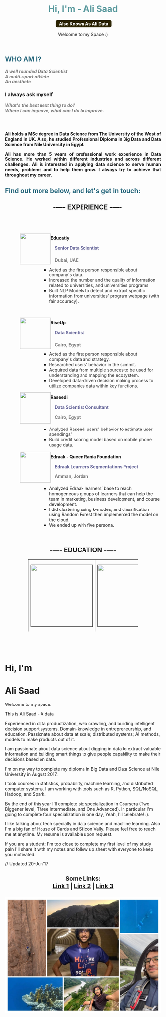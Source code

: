 <h1 style="color: #5e9ca0; text-align: center;">Hi, I'm - Ali Saad</h1>
<p style="text-align: center;">&nbsp;<span style="background-color: #2b2301; color: #fff; display: inline-block; padding: 3px 10px; font-weight: bold; border-radius: 5px;">Also Known As Ali Data</span></p>
<p style="text-align: center;">Welcome to my Space :)</p>
<p>&nbsp;</p>
<div class="s-item-title">
<div class="s-component s-text">
<div>
<h2 style="color: #2e6c80;"><strong>WHO AM I?</strong></h2>
</div>
</div>
</div>
<div class="s-item-text">
<div class="s-component s-text">
<p class="s-component-content s-font-body" style="text-align: left;"><em><span style="color: #808080;"><strong>A well rounded Data Scientist</strong></span></em><br /><em><span style="color: #808080;"><strong>A multi-sport athlete</strong></span></em><br /><em><span style="color: #808080;"><strong>An aesthete</strong></span></em></p>
<h3 class="s-component-content s-font-body"><strong>I always ask myself</strong></h3>
<p class="s-component-content s-font-body"><em><span style="color: #808080;"><strong>What's the best next thing to do?<br /></strong><strong>Where I can improve, what can I do to improve.</strong></span></em></p>
<h3 class="s-component-content s-font-body">&nbsp;</h3>
<p style="text-align: justify;"><strong>Ali holds a MSc degree in Data Science from The University of the West of England in UK. Also, he studied Professional Diploma in Big Data and Data Science from Nile University in Egypt.</strong></p>
<p style="text-align: justify;"><strong>Ali has more than 5 years of professional work experience in Data Science. He worked within different industries and across different challenges. Ali is interested in applying data science to serve human needs, problems and to help them grow. I always try to achieve that throughout my career.</strong></p>
<h2 style="color: #2e6c80;">Find out more below, and let's get in touch:</h2>
<ol>
<li style="list-style-type: none;">
<div class="s-component s-text">
<div style="text-align: center;">
<h2><strong>&nbsp;-&mdash;- EXPERIENCE </strong><strong>-&mdash;-</strong></h2>
<h2>&nbsp;</h2>
</div>
</div>
<ol style="list-style: none; font-size: 14px; line-height: 32px; font-weight: bold;">
<li style="clear: both;"><img style="float: left;" src="https://media-exp1.licdn.com/dms/image/C4D0BAQFc_7Ujn-1Xeg/company-logo_100_100/0/1615213752737?e=1643241600&amp;v=beta&amp;t=C92CTwip9J5BMl3LAbBxMWhedA-yEc4Kdc1MO3nRnJA" alt="" width="100" height="100" /> Educatly<br />&nbsp; &nbsp; <span style="color: #666699;">Senior Data Scientist</span></li>
</ol>
</li>
</ol>
<p><strong>&nbsp; &nbsp; <span style="color: #808080;">Dubai, UAE</span></strong></p>
<ul>
<li style="list-style-type: none;">
<ul>
<li style="list-style-type: none;">
<ul>
<li style="list-style-type: none;">
<ul>
<li style="list-style-type: none;">
<ul>
<li style="list-style-type: none;">
<ul>
<li><span style="color: #333333;">Acted as the first person responsible about company's data.</span></li>
<li><span style="color: #333333;">Increased the number and the quality of information related to universities, and universities programs</span></li>
<li><span style="color: #333333;">Built NLP Models to detect and extract specific information from universities' program webpage (with fair accuracy).</span></li>
</ul>
</li>
</ul>
</li>
</ul>
</li>
</ul>
</li>
</ul>
</li>
</ul>
<ol>
<li style="list-style-type: none;">
<ol style="list-style: none; font-size: 14px; line-height: 32px; font-weight: bold;">
<li style="clear: both;">&nbsp;</li>
<li style="clear: both;"><img style="float: left;" src="https://media-exp1.licdn.com/dms/image/C560BAQFXjio8QUFHjw/company-logo_100_100/0/1519890778219?e=1643241600&amp;v=beta&amp;t=-x-LERIMnA1HlHSTT3rilKSLlCSYZWutmeDKmM8vBSw" alt="" width="100" height="100" /> RiseUp<br />&nbsp; &nbsp; <span style="color: #666699;">Data Scientist</span></li>
</ol>
</li>
</ol>
<p><strong>&nbsp; &nbsp; <span style="color: #808080;">Cairo, Egypt</span></strong></p>
<ul>
<li style="list-style-type: none;">
<ul>
<li style="list-style-type: none;">
<ul>
<li style="list-style-type: none;">
<ul>
<li style="list-style-type: none;">
<ul>
<li style="list-style-type: none;">
<ul>
<li><span style="color: #333333;">Acted as the first person responsible about company's data and strategy.</span></li>
<li><span style="color: #333333;">Researched users' behavior in the summit.<br /></span></li>
<li><span style="color: #333333;">Acquired data from multiple sources to be used for understanding and mapping the ecosystem.</span></li>
<li><span style="color: #333333;">Developed data-driven decision making process to utilize companies data within key functions.</span></li>
</ul>
</li>
</ul>
</li>
</ul>
</li>
</ul>
</li>
</ul>
</li>
</ul>
<ol style="list-style: none; font-size: 14px; line-height: 32px; font-weight: bold;">
<li style="list-style-type: none;">
<ol style="list-style: none; font-size: 14px; line-height: 32px; font-weight: bold;">
<li style="clear: both;"><img style="float: left;" src="https://media-exp1.licdn.com/dms/image/C4D0BAQGM7laNJ3Oh0g/company-logo_100_100/0/1608646404275?e=1643241600&amp;v=beta&amp;t=hU3WiOhM33R_Z69x9L5o4fR6Tt60VSVQZdwtT9isRzQ" alt="" width="100" height="100" /> Raseedi<br />&nbsp; &nbsp; <span style="color: #666699;">Data Scientist Consultant</span><span style="color: #666699;"><br />&nbsp; &nbsp;<span style="color: #808080;"> Cairo, Egypt</span></span></li>
</ol>
</li>
</ol>
<ul>
<li style="list-style-type: none;">
<ul>
<li style="list-style-type: none;">
<ul>
<li style="list-style-type: none;">
<ul>
<li style="list-style-type: none;">
<ul>
<li style="list-style-type: none;">
<ul>
<li><span style="color: #666699;"><span style="color: #333333;">Analyzed Raseedi users' behavior to estimate user spendings'</span></span></li>
<li><span style="color: #666699;"><span style="color: #333333;">B</span></span><span style="color: #666699;"><span style="color: #333333;">uild credit scoring model based on mobile phone usage data.</span><br /></span></li>
</ul>
</li>
</ul>
</li>
</ul>
</li>
</ul>
</li>
</ul>
</li>
</ul>
<ol style="list-style: none; font-size: 14px; line-height: 32px; font-weight: bold;">
<li style="list-style-type: none;">
<ol style="list-style: none; font-size: 14px; line-height: 32px; font-weight: bold;">
<li style="clear: both;"><img style="float: left;" src="https://media-exp1.licdn.com/dms/image/C4D0BAQFPUuzXUAT_7A/company-logo_100_100/0/1519863517007?e=1643241600&amp;v=beta&amp;t=5k4GtifqvKO9ZDjczTg45hidYfjz3Sd0OUuZSJXmLLw" alt="" width="100" height="100" /> Edraak - Queen Rania Foundation<br /><span style="color: #666699;">&nbsp; &nbsp; Edraak Learners Segmentations Project<br /></span><span style="color: #666699;">&nbsp; &nbsp; <span style="color: #808080;">Amman, Jordan</span></span></li>
</ol>
</li>
</ol>
<ul>
<li style="list-style-type: none;">
<ul>
<li style="list-style-type: none;">
<ul>
<li style="list-style-type: none;">
<ul>
<li style="list-style-type: none;">
<ul>
<li style="list-style-type: none;">
<ul>
<li>Analyzed Edraak learners&rsquo; base to reach homogeneous groups of learners that can help the team in marketing, business development, and course development.</li>
<li>I did clustering using k-modes, and classification using Random Forest then implemented the model on the cloud.&nbsp;</li>
<li>We ended up with five persona.&nbsp;</li>
</ul>
</li>
</ul>
</li>
</ul>
</li>
</ul>
</li>
</ul>
</li>
</ul>
</div>
</div>
<p>&nbsp;</p>
<h2 style="text-align: center;"><strong>-&mdash;- EDUCATION </strong><strong>-&mdash;-</strong></h2>
<table style="height: 234px; width: 70.7424%; border-collapse: collapse; border-style: hidden; margin-left: auto; margin-right: auto;" border="1" cellspacing="300" cellpadding="25">
<tbody>
<tr style="height: 234px;">
<td style="width: 70.7424px; text-align: center; height: 234px;">
<p><strong><img style="border-width: 1px; border-style: solid; display: block; margin-left: auto; margin-right: auto;" src="https://upload.wikimedia.org/wikipedia/commons/thumb/7/78/Nile_University_Logo.png/220px-Nile_University_Logo.png" alt="" width="200" height="200" /></strong></p>
<p><strong>Nile University</strong></p>
<p><span style="color: #666699;">Professional Diploma in Big Data and Data Science</span></p>
<p><span style="font-weight: 400;">Professor Moustafa Ghanem scholarship</span></p>
<p>&nbsp;</p>
<p><span style="color: #808080;">One of the leading Tech univerisities in Egypt</span></p>
<p>&nbsp;</p>
</td>
<td style="width: 25%; text-align: center; height: 234px;">
<p><strong><img style="border-width: 1px; border-style: solid; display: block; margin-left: auto; margin-right: auto;" src="https://www.clapa.com/wp-content/uploads/2020/11/UWE-logo.png" alt="" width="200" height="200" /></strong></p>
<p><strong>&nbsp;University of the West of England</strong></p>
<p><span style="color: #666699;">MSc Data Science<br /><br /></span></p>
<p>&nbsp;</p>
<p>&nbsp;</p>
<p><span style="color: #808080;">&nbsp;#28 The Guardian (2020) ranking<br /></span></p>
<p>&nbsp;</p>
</td>
<td style="width: 25%; text-align: center;"><img style="border-width: 1px; border-style: solid;" src="https://iconape.com/wp-content/files/ga/371587/svg/371587.svg" alt="" width="200" height="200" />
<p><strong>Udacity</strong></p>
<p><span style="color: #666699;">Data Engineering Nanodegree</span></p>
<p><span style="color: #666699;">Data Scientist Nanodegree</span></p>
<p><span style="color: #666699;">Natural Language Processing Nanodegree</span></p>
<p>&nbsp;</p>
<p>&nbsp;</p>
</td>
</tr>
</tbody>
</table>
<p>&nbsp;</p>
<p>&nbsp;</p>


# Hi, I'm
# Ali Saad

Welcome to my space.

This is Ali Saad - A data 

Experienced in data productization, web crawling, and building intelligent decision support systems. Domain-knowledge in entrepreneurship, and education. Passionate about data at scale; distributed systems; AI methods, models to make products out of it.

I am passionate about data science about digging in data to extract valuable information and building smart things to give people capability to make their decisions based on data.

I'm on my way to complete my diploma in Big Data and Data Science at Nile University in August 2017.	

I took courses in statistics, probability, machine learning, and distributed computer systems. I am working with tools such as R, Python, SQL/NoSQL, Hadoop, and Spark.

By the end of this year I'll complete six specialization in Coursera (Two Biggener level, Three Intermediate, and One Advanced). In particular I'm going to complete four specialization in one day, Yeah, I'll celebrate! :).

I like talking about tech specially in data science and machine learning. Also I'm a big fan of House of Cards and Silicon Vally.
Please feel free to reach me at anytime. My resume is available upon request.

If you are a student: I'm too close to complete my first level of my study paln I'll share it with my notes and follow up sheet with everyone to keep you motivated.

// Updated 20-Jun'17
<h1 style="font-size:2vw">
<p align="center">
  <b>Some Links:</b><br>
  <a href="#">Link 1</a> |
  <a href="#">Link 2</a> |
  <a href="#">Link 3</a>
  <br><br>
  <img src="https://raw.githubusercontent.com/AliSaad/alisaad.github.io/master/_includes/layout.JPG">
</p>
  </h1>
